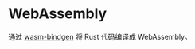 # WebAssembly


通过 [wasm-bindgen](https://github.com/rustwasm/wasm-bindgen) 将 Rust 代码编译成 WebAssembly。